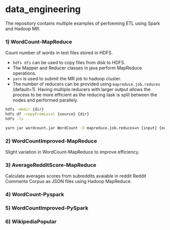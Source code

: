 # data_engineering
The repository contains multiple examples of perfoeming ETL using Spark and Hadoop MR.

### 1) WordCount-MapReduce

Count number of words in text files stored in HDFS.
- `hdfs dfs` can be used to copy files from disk to HDFS.
- The Mapper and Reducer classes in java perform MapReduce operations.
- `yarn` is used to submit the MR job to hadoop cluster.
- The number of reducers can be provided using `mapreduce.job.reduces` (default=1). Having multiple reducers with larger output allows the process to be more efficient as the reducing task is split between the nodes and performed parallely.
```sh 
hdfs -mkdir {dir}
hdfs df -copyFromLocal {source} {dir}
hdfs -ls

yarn jar wordcount.jar WordCount -D mapreduce.job.reduces=n {input} {output}
```
### 2) WordCountImproved-MapReduce
Slight variation in WordCount-MapReduce to improve efficiency. 

### 3) AverageRedditScore-MapReduce
Calculate averages scores from subreddits avaiable in reddit Reddit Comments Corpus as JSON files using Hadoop MapReduce.

### 4) WordCount-Pyspark
### 5) WordCountImproved-PySpark
### 6) WikipediaPopular
